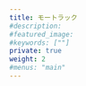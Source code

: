 ```yaml
---
title: モートラック
#description: 
#featured_image: 
#keywords: [""]
private: true
weight: 2
#menus: "main"
---
```

